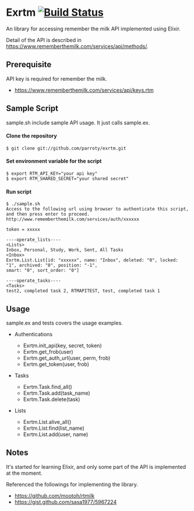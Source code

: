 Exrtm [![Build Status](https://secure.travis-ci.org/parroty/exrtm.png?branch=master "Build Status")](http://travis-ci.org/parroty/exrtm)
============
An library for accessing remember the milk API implemented using Elixir.

Detail of the API is described in <a href="https://www.rememberthemilk.com/services/api/methods/" target="_blank">https://www.rememberthemilk.com/services/api/methods/</a>.

## Prerequisite

API key is required for remember the milk.

- <a href="https://www.rememberthemilk.com/services/api/keys.rtm" target="_blank">https://www.rememberthemilk.com/services/api/keys.rtm</a>

## Sample Script
sample.sh include sample API usage. It just calls sample.ex.

#### Clone the repository

```
$ git clone git://github.com/parroty/exrtm.git
```

#### Set environment variable for the script

```
$ export RTM_API_KEY="your api key"
$ export RTM_SHARED_SECRET="your shared secret"
```

#### Run script

```
$ ./sample.sh
Access to the following url using browser to authenticate this script, and then press enter to proceed.
http://www.rememberthemilk.com/services/auth/xxxxxx

token = xxxxx

----operate_lists----
<Lists>
Inbox, Personal, Study, Work, Sent, All Tasks
<Inbox>
Exrtm.List.List[id: "xxxxxx", name: "Inbox", deleted: "0", locked: "1", archived: "0", position: "-1",
smart: "0", sort_order: "0"]

----operate_tasks----
<Tasks>
test2, completed task 2, RTMAPITEST, test, completed task 1
```

## Usage
sample.ex and tests covers the usage examples.

- Authentications
  - Exrtm.init_api(key, secret, token)
  - Exrtm.get_frob(user)
  - Exrtm.get\_auth\_url(user, perm, frob)
  - Exrtm.get_token(user, frob)

- Tasks
  - Exrtm.Task.find_all()
  - Exrtm.Task.add(task_name)
  - Exrtm.Task.delete(task)

- Lists
  - Exrtm.List.alive_all()
  - Exrtm.List.find(list_name)
  - Exrtm.List.add(user, name)

## Notes
It's started for learning Elixir, and only some part of the API is implemented at the moment.

Referenced the followings for implementing the library.
- <a href="https://github.com/mootoh/rtmilk" target="_blank">https://github.com/mootoh/rtmilk</a>
- <a href="https://gist.github.com/sasa1977/5967224" target="_blank">https://gist.github.com/sasa1977/5967224</a>
